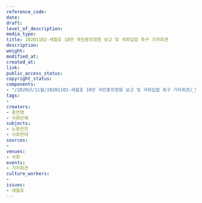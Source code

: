 ```yaml
---
reference_code: 
date: 
draft: 
level_of_description: 
media_type: 
title: 20201102-세월호 10만 국민동의청원 보고 및 국회입법 촉구 기자회견
description: 
weight: 
modified_at: 
created_at: 
link: 
public_access_status: 
copyright_status: 
components:
- "/2020년/11월/20201102-세월호 10만 국민동의청원 보고 및 국회입법 촉구 기자회견/_W5D0001.jpg"
tags:
- 
creators:
- 총연맹
- 사회단체
subjects:
- 노동안전
- 사회연대
sources:
- 
venues:
- 국회
events:
- 기자회견
culture_workers:
- 
issues:
- 세월호
---
```

